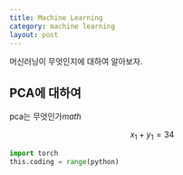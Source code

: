 ```yaml
---
title: Machine Learning
category: machine learning
layout: post
---
```

머신러닝이 무엇인지에 대하여 알아보자.

PCA에 대하여
--------

pca는 무엇인가$math$

$$x_1 + y_1 = 34$$


```python
import torch
this.coding = range(python)
```
